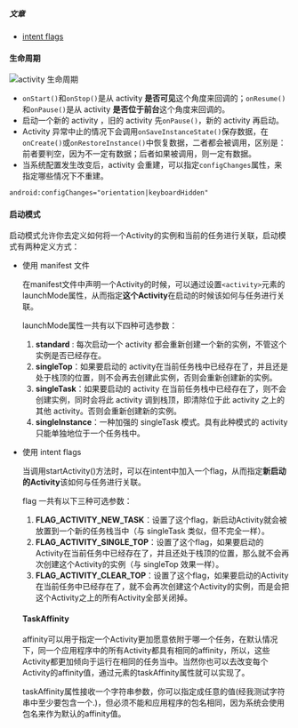 ##### 文章

- [intent flags](http://blog.csdn.net/berber78/article/details/7278408)




#### 生命周期



![activity 生命周期](https://developer.android.google.cn/images/activity_lifecycle.png?_=6367282)

- `onStart()`和`onStop()`是从 activity **是否可见**这个角度来回调的；`onResume()`和`onPause()`是从 activity **是否位于前台**这个角度来回调的。
- 启动一个新的 activity ，旧的 activity 先`onPause()`，新的 activity 再启动。
- Activity 异常中止的情况下会调用`onSaveInstanceState()`保存数据，在`onCreate()`或`onRestoreInstance()`中恢复数据，二者都会被调用，区别是：前者要判空，因为不一定有数据；后者如果被调用，则一定有数据。
- 当系统配置发生改变后，activity 会重建，可以指定`configChanges`属性，来指定哪些情况下不重建。

```xml
android:configChanges="orientation|keyboardHidden"
```

#### 启动模式

启动模式允许你去定义如何将一个Activity的实例和当前的任务进行关联，启动模式有两种定义方式：

- 使用 manifest 文件

  在manifest文件中声明一个Activity的时候，可以通过设置`<activity>`元素的launchMode属性，从而指定**这个Activity**在启动的时候该如何与任务进行关联。

  launchMode属性一共有以下四种可选参数：

  1. **standard** : 每次启动一个 activity 都会重新创建一个新的实例，不管这个实例是否已经存在。
  2. **singleTop**：如果要启动的 activity在当前任务栈中已经存在了，并且还是处于栈顶的位置，则不会再去创建此实例，否则会重新创建新的实例。
  3. **singleTask**：如果要启动的 activity 在当前任务栈中已经存在了，则不会创建实例，同时会将此 activity 调到栈顶，即清除位于此 activity 之上的其他 activity。否则会重新创建新的实例。
  4. **singleInstance**：一种加强的 singleTask 模式。具有此种模式的 activity 只能单独地位于一个任务栈中。

- 使用 intent flags

  当调用startActivity()方法时，可以在intent中加入一个flag，从而指定**新启动的Activity**该如何与任务进行关联。

  flag 一共有以下三种可选参数：

  1. **FLAG_ACTIVITY_NEW_TASK**：设置了这个flag，新启动Activity就会被放置到一个新的任务栈当中（与 singleTask 类似，但不完全一样）。
  2. **FLAG_ACTIVITY_SINGLE_TOP**：设置了这个flag，如果要启动的Activity在当前任务中已经存在了，并且还处于栈顶的位置，那么就不会再次创建这个Activity的实例（与 singleTop 效果一样）。
  3. **FLAG_ACTIVITY_CLEAR_TOP**：设置了这个flag，如果要启动的Activity在当前任务中已经存在了，就不会再次创建这个Activity的实例，而是会把这个Activity之上的所有Activity全部关闭掉。

  #### TaskAffinity

  affinity可以用于指定一个Activity更加愿意依附于哪一个任务，在默认情况下，同一个应用程序中的所有Activity都具有相同的affinity，所以，这些Activity都更加倾向于运行在相同的任务当中。当然你也可以去改变每个Activity的affinity值，通过<activity>元素的taskAffinity属性就可以实现了。

  taskAffinity属性接收一个字符串参数，你可以指定成任意的值(经我测试字符串中至少要包含一个.)，但必须不能和应用程序的包名相同，因为系统会使用包名来作为默认的affinity值。




